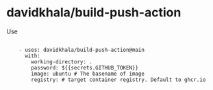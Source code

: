 # davidkhala/build-push-action

Use
```

    - uses: davidkhala/build-push-action@main
      with:
        working-directory: .
        password: ${{secrets.GITHUB_TOKEN}}
        image: ubuntu # The basename of image
        registry: # target container registry. Default to ghcr.io


```
